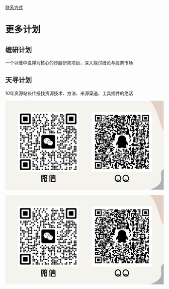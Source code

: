[联系方式](/contactus/)   
# 更多计划
## 缠研计划
一个以缠中说禅为核心的炒股研究项目，深入探讨缠论与股票市场
  
  
## 天寻计划
10年资源站长传授找资源技术、方法、来源渠道、工具插件的绝活

![dashenqi联系方式](/imgs/contactus.png "dashenqi")

![Image](/imgs/contactus.png)
